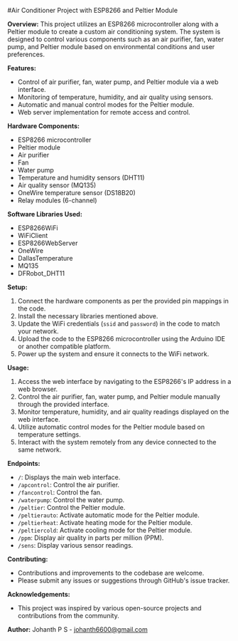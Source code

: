 #Air Conditioner Project with ESP8266 and Peltier Module

**Overview:**
This project utilizes an ESP8266 microcontroller along with a Peltier module to create a custom air conditioning system. The system is designed to control various components such as an air purifier, fan, water pump, and Peltier module based on environmental conditions and user preferences. 

**Features:**
- Control of air purifier, fan, water pump, and Peltier module via a web interface.
- Monitoring of temperature, humidity, and air quality using sensors.
- Automatic and manual control modes for the Peltier module.
- Web server implementation for remote access and control.

**Hardware Components:**
- ESP8266 microcontroller
- Peltier module
- Air purifier
- Fan
- Water pump
- Temperature and humidity sensors (DHT11)
- Air quality sensor (MQ135)
- OneWire temperature sensor (DS18B20)
- Relay modules (6-channel)

**Software Libraries Used:**
- ESP8266WiFi
- WiFiClient
- ESP8266WebServer
- OneWire
- DallasTemperature
- MQ135
- DFRobot_DHT11

**Setup:**
1. Connect the hardware components as per the provided pin mappings in the code.
2. Install the necessary libraries mentioned above.
3. Update the WiFi credentials (`ssid` and `password`) in the code to match your network.
4. Upload the code to the ESP8266 microcontroller using the Arduino IDE or another compatible platform.
5. Power up the system and ensure it connects to the WiFi network.

**Usage:**
1. Access the web interface by navigating to the ESP8266's IP address in a web browser.
2. Control the air purifier, fan, water pump, and Peltier module manually through the provided interface.
3. Monitor temperature, humidity, and air quality readings displayed on the web interface.
4. Utilize automatic control modes for the Peltier module based on temperature settings.
5. Interact with the system remotely from any device connected to the same network.

**Endpoints:**
- `/`: Displays the main web interface.
- `/apcontrol`: Control the air purifier.
- `/fancontrol`: Control the fan.
- `/waterpump`: Control the water pump.
- `/peltier`: Control the Peltier module.
- `/peltierauto`: Activate automatic mode for the Peltier module.
- `/peltierheat`: Activate heating mode for the Peltier module.
- `/peltiercold`: Activate cooling mode for the Peltier module.
- `/ppm`: Display air quality in parts per million (PPM).
- `/sens`: Display various sensor readings.

**Contributing:**
- Contributions and improvements to the codebase are welcome.
- Please submit any issues or suggestions through GitHub's issue tracker.

**Acknowledgements:**
- This project was inspired by various open-source projects and contributions from the community.

**Author:**
Johanth P S - johanth6600@gmail.com
